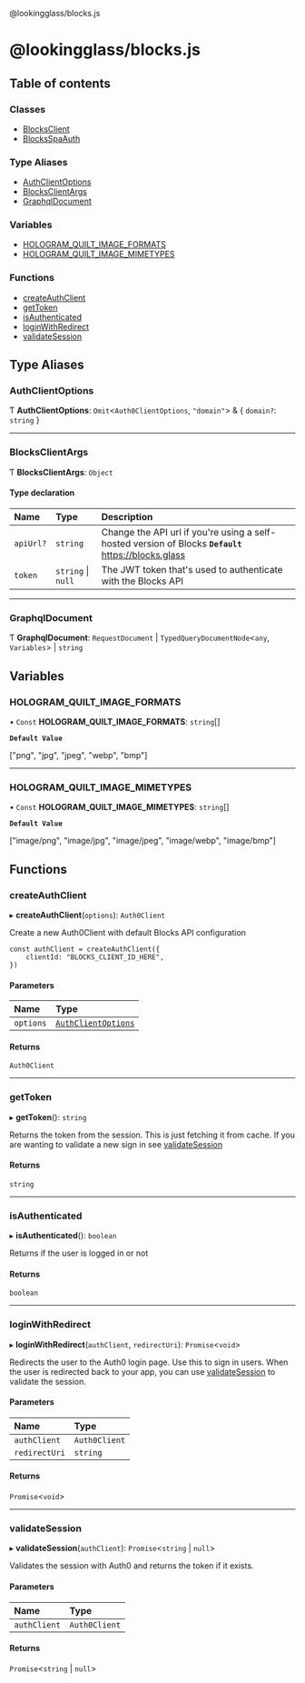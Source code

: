 @lookingglass/blocks.js

# @lookingglass/blocks.js

## Table of contents

### Classes

- [BlocksClient](classes/BlocksClient.md)
- [BlocksSpaAuth](classes/BlocksSpaAuth.md)

### Type Aliases

- [AuthClientOptions](README.md#authclientoptions)
- [BlocksClientArgs](README.md#blocksclientargs)
- [GraphqlDocument](README.md#graphqldocument)

### Variables

- [HOLOGRAM\_QUILT\_IMAGE\_FORMATS](README.md#hologram_quilt_image_formats)
- [HOLOGRAM\_QUILT\_IMAGE\_MIMETYPES](README.md#hologram_quilt_image_mimetypes)

### Functions

- [createAuthClient](README.md#createauthclient)
- [getToken](README.md#gettoken)
- [isAuthenticated](README.md#isauthenticated)
- [loginWithRedirect](README.md#loginwithredirect)
- [validateSession](README.md#validatesession)

## Type Aliases

### AuthClientOptions

Ƭ **AuthClientOptions**: `Omit`<`Auth0ClientOptions`, ``"domain"``\> & { `domain?`: `string`  }

___

### BlocksClientArgs

Ƭ **BlocksClientArgs**: `Object`

#### Type declaration

| Name | Type | Description |
| :------ | :------ | :------ |
| `apiUrl?` | `string` | Change the API url if you're using a self-hosted version of Blocks **`Default`** https://blocks.glass |
| `token` | `string` \| ``null`` | The JWT token that's used to authenticate with the Blocks API |

___

### GraphqlDocument

Ƭ **GraphqlDocument**: `RequestDocument` \| `TypedQueryDocumentNode`<`any`, `Variables`\> \| `string`

## Variables

### HOLOGRAM\_QUILT\_IMAGE\_FORMATS

• `Const` **HOLOGRAM\_QUILT\_IMAGE\_FORMATS**: `string`[]

**`Default Value`**

["png", "jpg", "jpeg", "webp", "bmp"]

___

### HOLOGRAM\_QUILT\_IMAGE\_MIMETYPES

• `Const` **HOLOGRAM\_QUILT\_IMAGE\_MIMETYPES**: `string`[]

**`Default Value`**

["image/png", "image/jpg", "image/jpeg", "image/webp", "image/bmp"]

## Functions

### createAuthClient

▸ **createAuthClient**(`options`): `Auth0Client`

Create a new Auth0Client with default Blocks API configuration
```tsx
const authClient = createAuthClient({
	clientId: "BLOCKS_CLIENT_ID_HERE",
})
```

#### Parameters

| Name | Type |
| :------ | :------ |
| `options` | [`AuthClientOptions`](README.md#authclientoptions) |

#### Returns

`Auth0Client`

___

### getToken

▸ **getToken**(): `string`

Returns the token from the session. This is just fetching it from cache.
If you are wanting to validate a new sign in see [validateSession](README.md#validatesession)

#### Returns

`string`

___

### isAuthenticated

▸ **isAuthenticated**(): `boolean`

Returns if the user is logged in or not

#### Returns

`boolean`

___

### loginWithRedirect

▸ **loginWithRedirect**(`authClient`, `redirectUri`): `Promise`<`void`\>

Redirects the user to the Auth0 login page. Use this to sign in users. When the user is redirected back to your app, you can use [validateSession](README.md#validatesession) to validate the session.

#### Parameters

| Name | Type |
| :------ | :------ |
| `authClient` | `Auth0Client` |
| `redirectUri` | `string` |

#### Returns

`Promise`<`void`\>

___

### validateSession

▸ **validateSession**(`authClient`): `Promise`<`string` \| ``null``\>

Validates the session with Auth0 and returns the token if it exists.

#### Parameters

| Name | Type |
| :------ | :------ |
| `authClient` | `Auth0Client` |

#### Returns

`Promise`<`string` \| ``null``\>
